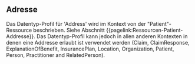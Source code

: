 ## Adresse

Das Datentyp-Profil für 'Address' wird im Kontext von der "Patient"-Ressource beschrieben. Siehe Abschnitt {{pagelink:Ressourcen-Patient-Addresse}}. Das Datentyp-Profil kann jedoch in allen anderen Kontexten in denen eine Addresse erlaubt ist verwendet werden (Claim, ClaimResponse, ExplanationOfBenefit, InsurancePlan, Location, Organization, Patient, Person, Practitioner and RelatedPerson).